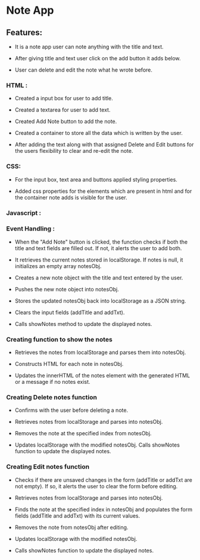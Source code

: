 # Note App

## Features:
* It is a note app user can note anything with the title and text.

* After giving title and text user click on the add button it adds below.

* User can delete and edit the note what he wrote before.

### HTML :
* Created a input box for user to add title.

* Created a textarea for user to add text.

* Created Add Note button to add the note.

* Created a container to store all the data which is written by the user.

* After adding the text along with that assigned Delete and Edit buttons for the users flexibility to clear and re-edit the note.

### CSS:

* For the input box, text area and buttons applied styling properties.

* Added css properties for the elements which are present in html and for the container note adds is visible for the user.

### Javascript :

### Event Handling :

* When the "Add Note" button is clicked, the function checks if both the title and text fields are filled out. If not, it alerts the user to add both.

* It retrieves the current notes stored in localStorage. If notes is null, it initializes an empty array notesObj.

* Creates a new note object with the title and text entered by the user.

* Pushes the new note object into notesObj.

* Stores the updated notesObj back into localStorage as a JSON string.

* Clears the input fields (addTitle and addTxt).

* Calls showNotes method to update the displayed notes.

### Creating function to show the notes 

* Retrieves the notes from localStorage and parses them into notesObj.

* Constructs HTML  for each note in notesObj.

* Updates the innerHTML of the notes element with the generated HTML or a message if no notes exist.

### Creating Delete notes function 

* Confirms with the user before deleting a note.

* Retrieves notes from localStorage and parses into notesObj.

* Removes the note at the specified index from notesObj.

* Updates localStorage with the modified notesObj.
Calls showNotes function to update the displayed notes.

### Creating Edit notes function

* Checks if there are unsaved changes in the form    (addTitle or addTxt are not empty). If so, it alerts the user to clear the form before editing.

* Retrieves notes from localStorage and parses into notesObj.

* Finds the note at the specified index in notesObj and populates the form fields (addTitle and addTxt) with its current values.

* Removes the note from notesObj after editing.

* Updates localStorage with the modified notesObj.

* Calls showNotes function to update the displayed notes.
